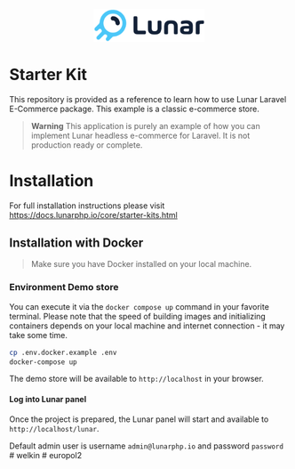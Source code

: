 <p align="center"><a href="https://lunarphp.io/" target="_blank"><img src="https://raw.githubusercontent.com/lunarphp/art/main/lunar-logo.svg" width="200" alt="Lunar"></a></p>

# Starter Kit

This repository is provided as a reference to learn how to use Lunar Laravel E-Commerce package. This example is a classic e-commerce store.

> **Warning**
> This application is purely an example of how you can implement Lunar headless e-commerce for Laravel. It is not production ready or complete.

# Installation

For full installation instructions please visit https://docs.lunarphp.io/core/starter-kits.html

## Installation with Docker

> Make sure you have Docker installed on your local machine.

### Environment Demo store

You can execute it via the `docker compose up` command in your favorite terminal. 
Please note that the speed of building images and initializing containers depends on your local machine and internet connection - it may take some time. 

```bash
cp .env.docker.example .env
docker-compose up
```

The demo store will be available to `http://localhost` in your browser.

####  Log into Lunar panel

Once the project is prepared, the Lunar panel will start and available to `http://localhost/lunar`. 

Default admin user is username `admin@lunarphp.io` and password `password`
#   w e l k i n 
 
 #   e u r o p o l 2 
 
 